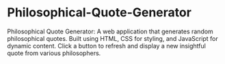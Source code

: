 # Philosophical-Quote-Generator
Philosophical Quote Generator: A web application that generates random philosophical quotes. Built using HTML, CSS for styling, and JavaScript for dynamic content. Click a button to refresh and display a new insightful quote from various philosophers.
